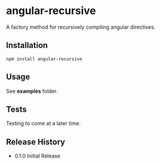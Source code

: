 angular-recursive
=================
A factory method for recursively compiling angular directives.

## Installation

    npm install angular-recursive

## Usage

See **examples** folder.

## Tests

Testing to come at a later time.

## Release History

* 0.1.0 Initial Release